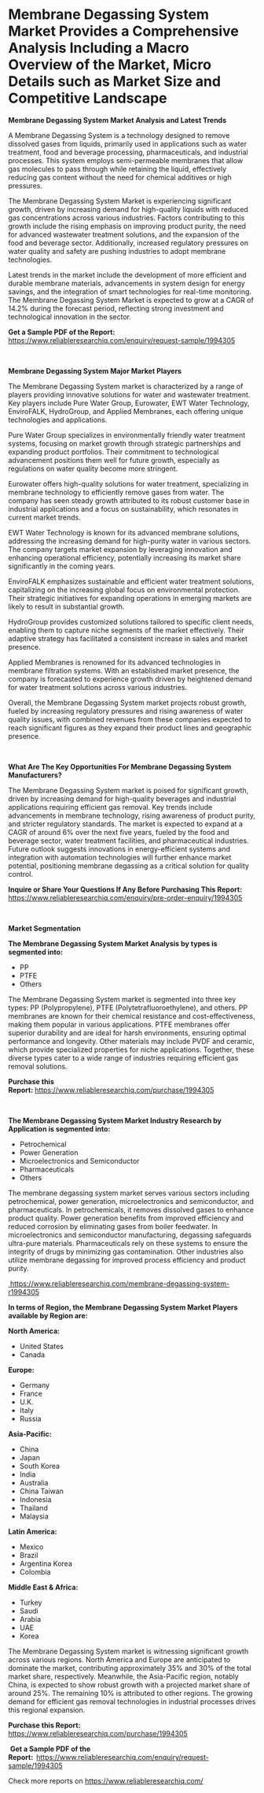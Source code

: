 <p><h1>Membrane Degassing System Market Provides a Comprehensive Analysis Including a Macro Overview of the Market, Micro Details such as Market Size and Competitive Landscape</h1></p><p><strong>Membrane Degassing System Market Analysis and Latest Trends</strong></p>
<p><p>A Membrane Degassing System is a technology designed to remove dissolved gases from liquids, primarily used in applications such as water treatment, food and beverage processing, pharmaceuticals, and industrial processes. This system employs semi-permeable membranes that allow gas molecules to pass through while retaining the liquid, effectively reducing gas content without the need for chemical additives or high pressures.</p><p>The Membrane Degassing System Market is experiencing significant growth, driven by increasing demand for high-quality liquids with reduced gas concentrations across various industries. Factors contributing to this growth include the rising emphasis on improving product purity, the need for advanced wastewater treatment solutions, and the expansion of the food and beverage sector. Additionally, increased regulatory pressures on water quality and safety are pushing industries to adopt membrane technologies.</p><p>Latest trends in the market include the development of more efficient and durable membrane materials, advancements in system design for energy savings, and the integration of smart technologies for real-time monitoring. The Membrane Degassing System Market is expected to grow at a CAGR of 14.2% during the forecast period, reflecting strong investment and technological innovation in the sector.</p></p>
<p><strong>Get a Sample PDF of the Report:&nbsp;</strong> <a href="https://www.reliableresearchiq.com/enquiry/request-sample/1994305?utm_campaign=2284&utm_medium=2&utm_source=Github&utm_content=ia&utm_term=10042025&utm_id=membrane-degassing-system">https://www.reliableresearchiq.com/enquiry/request-sample/1994305</a></p>
<p>&nbsp;</p>
<p><strong>Membrane Degassing System Major Market Players</strong></p>
<p><p>The Membrane Degassing System market is characterized by a range of players providing innovative solutions for water and wastewater treatment. Key players include Pure Water Group, Eurowater, EWT Water Technology, EnviroFALK, HydroGroup, and Applied Membranes, each offering unique technologies and applications.</p><p>Pure Water Group specializes in environmentally friendly water treatment systems, focusing on market growth through strategic partnerships and expanding product portfolios. Their commitment to technological advancement positions them well for future growth, especially as regulations on water quality become more stringent.</p><p>Eurowater offers high-quality solutions for water treatment, specializing in membrane technology to efficiently remove gases from water. The company has seen steady growth attributed to its robust customer base in industrial applications and a focus on sustainability, which resonates in current market trends.</p><p>EWT Water Technology is known for its advanced membrane solutions, addressing the increasing demand for high-purity water in various sectors. The company targets market expansion by leveraging innovation and enhancing operational efficiency, potentially increasing its market share significantly in the coming years.</p><p>EnviroFALK emphasizes sustainable and efficient water treatment solutions, capitalizing on the increasing global focus on environmental protection. Their strategic initiatives for expanding operations in emerging markets are likely to result in substantial growth.</p><p>HydroGroup provides customized solutions tailored to specific client needs, enabling them to capture niche segments of the market effectively. Their adaptive strategy has facilitated a consistent increase in sales and market presence.</p><p>Applied Membranes is renowned for its advanced technologies in membrane filtration systems. With an established market presence, the company is forecasted to experience growth driven by heightened demand for water treatment solutions across various industries.</p><p>Overall, the Membrane Degassing System market projects robust growth, fueled by increasing regulatory pressures and rising awareness of water quality issues, with combined revenues from these companies expected to reach significant figures as they expand their product lines and geographic presence.</p></p>
<p>&nbsp;</p>
<p><strong>What Are The Key Opportunities For Membrane Degassing System Manufacturers?</strong></p>
<p><p>The Membrane Degassing System market is poised for significant growth, driven by increasing demand for high-quality beverages and industrial applications requiring efficient gas removal. Key trends include advancements in membrane technology, rising awareness of product purity, and stricter regulatory standards. The market is expected to expand at a CAGR of around 6% over the next five years, fueled by the food and beverage sector, water treatment facilities, and pharmaceutical industries. Future outlook suggests innovations in energy-efficient systems and integration with automation technologies will further enhance market potential, positioning membrane degassing as a critical solution for quality control.</p></p>
<p><strong>Inquire or Share Your Questions If Any Before Purchasing This Report:</strong> <a href="https://www.reliableresearchiq.com/enquiry/pre-order-enquiry/1994305?utm_campaign=2284&utm_medium=2&utm_source=Github&utm_content=ia&utm_term=10042025&utm_id=membrane-degassing-system">https://www.reliableresearchiq.com/enquiry/pre-order-enquiry/1994305</a></p>
<p>&nbsp;</p>
<p><strong>Market Segmentation</strong></p>
<p><strong>The Membrane Degassing System Market Analysis by types is segmented into:</strong></p>
<p><ul><li>PP</li><li>PTFE</li><li>Others</li></ul></p>
<p><p>The Membrane Degassing System market is segmented into three key types: PP (Polypropylene), PTFE (Polytetrafluoroethylene), and others. PP membranes are known for their chemical resistance and cost-effectiveness, making them popular in various applications. PTFE membranes offer superior durability and are ideal for harsh environments, ensuring optimal performance and longevity. Other materials may include PVDF and ceramic, which provide specialized properties for niche applications. Together, these diverse types cater to a wide range of industries requiring efficient gas removal solutions.</p></p>
<p><strong>Purchase this Report:&nbsp;</strong><a href="https://www.reliableresearchiq.com/purchase/1994305?utm_campaign=2284&utm_medium=2&utm_source=Github&utm_content=ia&utm_term=10042025&utm_id=membrane-degassing-system">https://www.reliableresearchiq.com/purchase/1994305</a></p>
<p>&nbsp;</p>
<p><strong>The Membrane Degassing System Market Industry Research by Application is segmented into:</strong></p>
<p><ul><li>Petrochemical</li><li>Power Generation</li><li>Microelectronics and Semiconductor</li><li>Pharmaceuticals</li><li>Others</li></ul></p>
<p><p>The membrane degassing system market serves various sectors including petrochemical, power generation, microelectronics and semiconductor, and pharmaceuticals. In petrochemicals, it removes dissolved gases to enhance product quality. Power generation benefits from improved efficiency and reduced corrosion by eliminating gases from boiler feedwater. In microelectronics and semiconductor manufacturing, degassing safeguards ultra-pure materials. Pharmaceuticals rely on these systems to ensure the integrity of drugs by minimizing gas contamination. Other industries also utilize membrane degassing for improved process efficiency and product purity.</p></p>
<p><a href="https://www.reliableresearchiq.com/membrane-degassing-system-r1994305?utm_campaign=2284&utm_medium=2&utm_source=Github&utm_content=ia&utm_term=10042025&utm_id=membrane-degassing-system">&nbsp;https://www.reliableresearchiq.com/membrane-degassing-system-r1994305</a></p>
<p><strong>In terms of Region, the Membrane Degassing System Market Players available by Region are:</strong></p>
<p>
    <p> <strong> North America: </strong>
        <ul>
            <li>United States</li>
            <li>Canada</li>
        </ul>
        </p> 
    <p> <strong> Europe: </strong>
        <ul>
            <li>Germany</li>
            <li>France</li>
            <li>U.K.</li>
            <li>Italy</li>
            <li>Russia</li>
        </ul>
        </p> 
    <p> <strong> Asia-Pacific: </strong>
        <ul>
            <li>China</li>
            <li>Japan</li>
            <li>South Korea</li>
            <li>India</li>
            <li>Australia</li>
            <li>China Taiwan</li>
            <li>Indonesia</li>
            <li>Thailand</li>
            <li>Malaysia</li>
        </ul>
        </p> 
    <p> <strong> Latin America: </strong>
        <ul>
            <li>Mexico</li>
            <li>Brazil</li>
            <li>Argentina Korea</li>
            <li>Colombia</li>
        </ul>
        </p> 
    <p> <strong> Middle East & Africa: </strong>
        <ul>
            <li>Turkey</li>
            <li>Saudi</li>
            <li>Arabia</li>
            <li>UAE</li>
            <li>Korea</li>
        </ul>
    </p>
    </p>
<p><p>The Membrane Degassing System market is witnessing significant growth across various regions. North America and Europe are anticipated to dominate the market, contributing approximately 35% and 30% of the total market share, respectively. Meanwhile, the Asia-Pacific region, notably China, is expected to show robust growth with a projected market share of around 25%. The remaining 10% is attributed to other regions. The growing demand for efficient gas removal technologies in industrial processes drives this regional expansion.</p></p>
<p><strong>Purchase this Report: </strong><a href="https://www.reliableresearchiq.com/purchase/1994305?utm_campaign=2284&utm_medium=2&utm_source=Github&utm_content=ia&utm_term=10042025&utm_id=membrane-degassing-system">https://www.reliableresearchiq.com/purchase/1994305</a></p>
<p>&nbsp;<strong>Get a Sample PDF of the Report:&nbsp;&nbsp;</strong><a href="https://www.reliableresearchiq.com/enquiry/request-sample/1994305?utm_campaign=2284&utm_medium=2&utm_source=Github&utm_content=ia&utm_term=10042025&utm_id=membrane-degassing-system">https://www.reliableresearchiq.com/enquiry/request-sample/1994305</a></p>
<p><strong></strong></p>
<p>Check more reports on <a href="https://www.reliableresearchiq.com/?utm_campaign=2284&utm_medium=2&utm_source=Github&utm_content=ia&utm_term=10042025&utm_id=membrane-degassing-system">https://www.reliableresearchiq.com/</a></p>